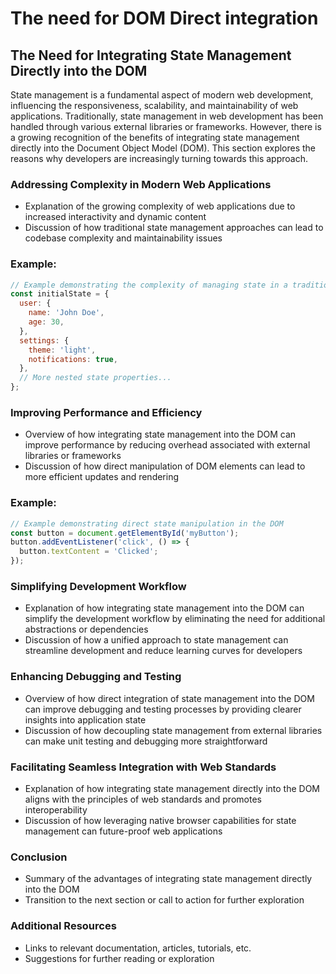 # The need for DOM Direct integration

## The Need for Integrating State Management Directly into the DOM

State management is a fundamental aspect of modern web development, influencing the responsiveness, scalability, and maintainability of web applications. Traditionally, state management in web development has been handled through various external libraries or frameworks. However, there is a growing recognition of the benefits of integrating state management directly into the Document Object Model (DOM). This section explores the reasons why developers are increasingly turning towards this approach.

### Addressing Complexity in Modern Web Applications

- Explanation of the growing complexity of web applications due to increased interactivity and dynamic content
- Discussion of how traditional state management approaches can lead to codebase complexity and maintainability issues

### Example:

```jsx
// Example demonstrating the complexity of managing state in a traditional web application
const initialState = {
  user: {
    name: 'John Doe',
    age: 30,
  },
  settings: {
    theme: 'light',
    notifications: true,
  },
  // More nested state properties...
};

```

### Improving Performance and Efficiency

- Overview of how integrating state management into the DOM can improve performance by reducing overhead associated with external libraries or frameworks
- Discussion of how direct manipulation of DOM elements can lead to more efficient updates and rendering

### Example:

```jsx
// Example demonstrating direct state manipulation in the DOM
const button = document.getElementById('myButton');
button.addEventListener('click', () => {
  button.textContent = 'Clicked';
});

```

### Simplifying Development Workflow

- Explanation of how integrating state management into the DOM can simplify the development workflow by eliminating the need for additional abstractions or dependencies
- Discussion of how a unified approach to state management can streamline development and reduce learning curves for developers

### Enhancing Debugging and Testing

- Overview of how direct integration of state management into the DOM can improve debugging and testing processes by providing clearer insights into application state
- Discussion of how decoupling state management from external libraries can make unit testing and debugging more straightforward

### Facilitating Seamless Integration with Web Standards

- Explanation of how integrating state management directly into the DOM aligns with the principles of web standards and promotes interoperability
- Discussion of how leveraging native browser capabilities for state management can future-proof web applications

### Conclusion

- Summary of the advantages of integrating state management directly into the DOM
- Transition to the next section or call to action for further exploration

### Additional Resources

- Links to relevant documentation, articles, tutorials, etc.
- Suggestions for further reading or exploration